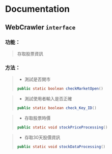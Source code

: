 # Documentation

## WebCrawler `interface`
### 功能：
> 存取股票資訊

### 方法：
> * 測試是否開市
> ```java
> public static boolean checkMarketOpen()
> ```

> * 測試使用者輸入是否正確
> ```java
> public static boolean check_Key_ID()
> ``` 

> * 存取股票時價
> ```java
> public static void stockPriceProcessing()
> ```

> * 存取30天股價資訊
> ```java
> public static void stockDataProcessing()
> ```
